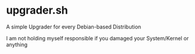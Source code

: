# upgrader.sh
A simple Upgrader for every Debian-based Distribution

I am not holding myself responsible if you damaged your System/Kernel or anything
